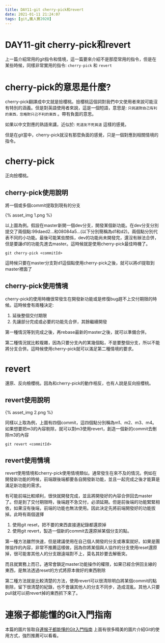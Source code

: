 ```yaml
---
title: DAY11-git cherry-pick和revert
date: 2021-01-11 21:24:07
tags: [git,鐵人賽2020]
---
```

# DAY11-git cherry-pick和revert

上一篇介紹常用的git指令和情境，這一篇要來介紹不是那麼常用的指令，但是在某些時候，同樣非常實用的指令: `cherry-pick` 和 `revert`

# cherry-pick的意思是什麼?

cherry-pick翻譯成中文就是撿櫻桃。撿櫻桃這個詞對我們中文使用者來說可能沒有特別的涵義。但是對英語使用者來說，這是一個短語，意思是: `只挑選對自己有利的東西，忽略對只己不利的東西` 。帶有負面的意思。

如果以中文對應的熟語來講，近似於: `死道友不死貧道` 這樣的感覺。

但是在git當中，cherry-pick就沒有那麼負面的感覺，只是一個對應到相關情境的指令。

# cherry-pick

正向撿櫻桃。

## cherry-pick使用說明

將一個或多個commit提取到現有的分支

{% asset_img 1.png %}

以上圖為例。假設在master新開一個dev分支，開發某個新功能。在dev分支分別提交了兩個點:99daed2...和08084a5...(以下分別簡稱為d1和d2)。兩個點分別代表不同的小功能。最後可能某些關係，dev的功能尚未開發完，還沒有辦法合併，但是要讓d1的功能先進去master。這時候就是使用cherry-pick最佳時機了。

```
git cherry-pick <commitId>
```

這時候只要在master分支對d1這個點使用cherry-pick之後，就可以將d1提取到master裡面了

## cherry-pick使用情境

cherry-pick的使用時機很常發生在開發新功能或是修復bug趕不上交付期限的時候。這時候會有兩種決定:

1. 延後整個交付期限
2. 先讓部分完成或必要的功能先合併，其餘繼續開發

第一種情況等到完成之後，再rebase最新的master之後，就可以準備合併。

第二種情況就比較複雜，因為只要分支內的某幾個點，不是要整個分支，所以不能將分支合併。這時候使用cherry-pick就可以滿足第二種情境的要求。

# revert

還原、反向檢櫻桃。因為和cherry-pick的動作相反，也有人說是反向撿櫻桃。

## revert使用說明

{% asset_img 2.png %}

同樣以上取為例，上圖有四個commit，這四個點分別稱為m1、m2、m3、m4。如果想要把m3的內容剔除，就可以對m3使用revert，創造一個新的commit去刪除m3的內容

```
git revert <commitId>
```

## revert使用情境

revert使用情境和cherry-pick使用情境類似。通常發生在來不及的情況。例如在開發新功能的時候，前端跟後端都要各自開發新功能，並且一起完成之後才能算是滿足新功能的需求。

有可能前端比較順利，很快就開發完成，並且將開發好的內容合併回去master了。但是到了交付期限時，後端趕不急交付，必須延期。但是前後端的功能緊緊相依，如果沒有後端，前端的功能也無法使用。因此決定先將前端開發好的功能拔掉。此時有兩個選擇

1. 使用git reset，把不要的東西直接連紀錄都還原掉
2. 使用git revert，製造一個新的commit去還原掉某個分支的點。

第一種方法雖然快速，但是建議使用在自己個人開發的分支或專案就好。如果是團隊協作的內容，非常不推薦這樣做，因為你將某個與人協作的分支使用reset還原掉，很可能害其他人的分支跟遠端對不上，莫名其妙要去解衝突。

而且就實務上而已，通常會鎖定master功能操作的權限，如果已經合併回主線的東西，是無法透過reset的方式將原本做好的東西剔除

第二種方法就是比較清楚的方法，使用revert可以很清除明白將某個commit的點剔除，留下很清楚的紀錄，也不會讓其他人的分支不同步，造成混亂。其他人只要pull就可以把revert掉的東西抓下來了。

# 連猴子都能懂的Git入門指南

本篇的圖片皆取自[連猴子都能懂的Git入門指南](https://backlog.com/git-tutorial/tw/) 上面有很多精美的圖片介紹Git的使用方式，強烈推薦可以看看。